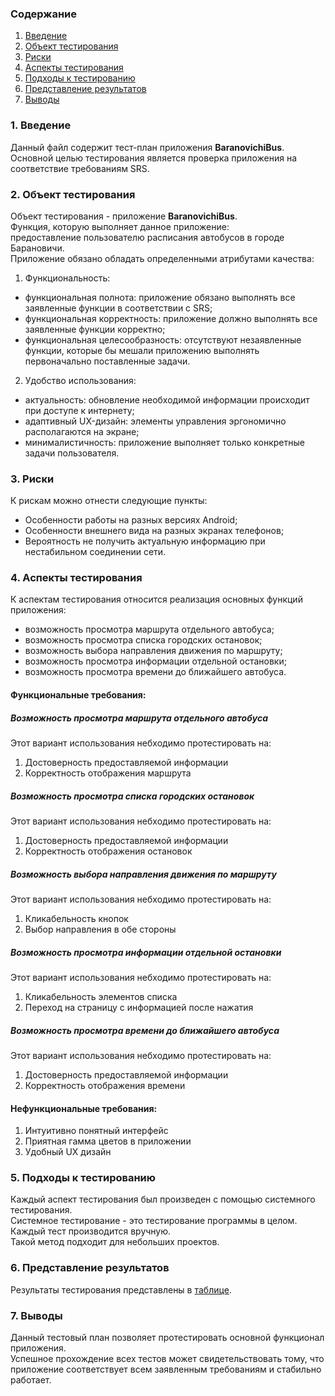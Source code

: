 ### Содержание
  1. [Введение](#1)
  2. [Объект тестирования](#2)
  3. [Риски](#3)
  4. [Аспекты тестирования](#4)<br>
  5. [Подходы к тестированию](#5)
  6. [Представление результатов](#6)
  7. [Выводы](#7)

<a name="1"></a>
### 1. Введение
  Данный файл содержит тест-план приложения **BaranovichiBus**. Основной целью тестирования является
  проверка приложения на соответствие требованиям SRS.

<a name="2"></a>
### 2. Объект тестирования
Объект тестирования -  приложение **BaranovichiBus**.  
Функция, которую выполняет данное приложение:  
предоставление пользователю расписания автобусов в городе Барановичи.  
Приложение обязано обладать определенными атрибутами качества: 
   
   1. Функциональность:
+ функциональная полнота: приложение обязано выполнять все заявленные функции в соответствии с SRS;
+ функциональная корректность: приложение должно выполнять все заявленные функции корректно;
+ функциональная целесообразность: отсутствуют незаявленные функции, которые бы мешали приложению выполнять первоначально поставленные задачи.

2. Удобство использования:  
+ актуальность: обновление необходимой информации происходит при доступе к интернету;  
+ адаптивный UX-дизайн: элементы управления эргономично располагаются на экране;  
+ минималистичность: приложение выполняет только конкретные задачи пользователя.  


<a name="3"></a>
### 3. Риски
К рискам можно отнести следующие пункты:
* Особенности работы на разных версиях Android;
* Особенности внешнего вида на разных экранах телефонов;
* Вероятность не получить актуальную информацию при нестабильном соединении сети.  

<a name="4"></a>
### 4. Аспекты тестирования
К аспектам тестирования относится реализация основных функций приложения:
* возможность просмотра маршрута отдельного автобуса;
* возможность просмотра списка городских остановок;
* возможность выбора направления движения по маршруту;
* возможность просмотра информации отдельной остановки;
* возможность просмотра времени до ближайшего автобуса.

#### Функциональные требования:

##### Возможность просмотра маршрута отдельного автобуса
Этот вариант использования небходимо протестировать на:
1. Достоверность предоставляемой информации
2. Корректность отображения маршрута

##### Возможность просмотра списка городских остановок
Этот вариант использования небходимо протестировать на:
1. Достоверность предоставляемой информации
2. Корректность отображения остановок

##### Возможность выбора направления движения по маршруту  
Этот вариант использования небходимо протестировать на:
1. Кликабельность кнопок
2. Выбор направления в обе стороны

##### Возможность просмотра информации отдельной остановки  
Этот вариант использования небходимо протестировать на:  
1. Кликабельность элементов списка  
2. Переход на страницу с информацией после нажатия

##### Возможность просмотра времени до ближайшего автобуса
Этот вариант использования небходимо протестировать на:  
1. Достоверность предоставляемой информации  
2. Корректность отображения времени  

#### Нефункциональные требования:
1. Интуитивно понятный интерфейс
2. Приятная гамма цветов в приложении  
3. Удобный UX дизайн  

<a name="5"></a>
### 5. Подходы к тестированию
Каждый аспект тестирования был произведен с помощью системного тестирования.  
Системное тестирование - это тестирование программы в целом. Каждый тест производится вручную.  
Такой метод подходит для небольших проектов.

<a name="6"></a>
### 6. Представление результатов
Результаты тестирования представлены в [таблице]().

<a name="7"></a>
### 7. Выводы
Данный тестовый план позволяет протестировать основной функционал приложения.  
Успешное прохождение всех тестов может свидетельствовать тому, что приложение соответствует всем
заявленным требованиям и стабильно работает.
